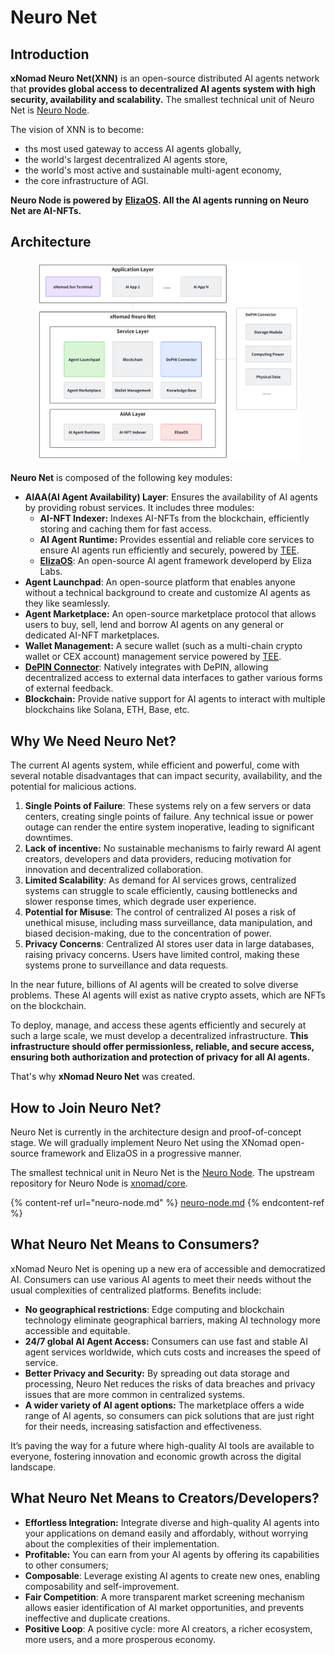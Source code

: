 # Neuro Net

## Introduction

**xNomad Neuro Net(XNN)** is an open-source distributed AI agents network that **provides global access to decentralized AI agents system with high security, availability and scalability.** The smallest technical unit of Neuro Net is [Neuro Node](neuro-node.md).

The vision of XNN is to become:

* ths most used gateway to access AI agents globally,
* the world's largest decentralized AI agents store,&#x20;
* the world's most active and sustainable multi-agent economy,
* the core infrastructure of AGI.

**Neuro Node is powered by** [**ElizaOS**](https://elizaos.ai)**. All the AI agents running on Neuro Net are AI-NFTs.**

## Architecture

<figure><img src="../../.gitbook/assets/image (3).png" alt=""><figcaption></figcaption></figure>

**Neuro Net** is composed of the following key modules:

* **AIAA(AI Agent Availability) Layer**: Ensures the availability of AI agents by providing robust services. It includes three modules:
  * **AI-NFT Indexer:** Indexes AI-NFTs from the blockchain, efficiently storing and caching them for fast access.
  * **AI Agent Runtime:** Provides essential and reliable core services to ensure AI agents run efficiently and securely, powered by [TEE](https://en.wikipedia.org/wiki/Trusted_execution_environment).
  * [**ElizaOS**](https://elizaos.ai): An open-source AI agent framework developerd by Eliza Labs.
* **Agent Launchpad**: An open-source platform that enables anyone without a technical background to create and customize AI agents as they like seamlessly.
* **Agent Marketplace:** An open-source marketplace protocol that allows users to buy, sell, lend and borrow AI agents on any general or dedicated AI-NFT marketplaces.
* **Wallet Management:** A secure wallet (such as a multi-chain crypto wallet or CEX account) management service powered by [TEE](https://en.wikipedia.org/wiki/Trusted_execution_environment).
* [**DePIN Connector**](depin-connector.md): Natively integrates with DePIN, allowing decentralized access to external data interfaces to gather various forms of external feedback.
* **Blockchain:** Provide native support for AI agents to interact with multiple blockchains like Solana, ETH, Base, etc.&#x20;

## Why We Need Neuro Net?

The current AI agents system, while efficient and powerful, come with several notable disadvantages that can impact security, availability, and the potential for malicious actions.

1. **Single Points of Failure**: These systems rely on a few servers or data centers, creating single points of failure. Any technical issue or power outage can render the entire system inoperative, leading to significant downtimes.
2. **Lack of incentive:** No sustainable mechanisms to fairly reward AI agent creators, developers and data providers, reducing motivation for innovation and decentralized collaboration.
3. **Limited Scalability**: As demand for AI services grows, centralized systems can struggle to scale efficiently, causing bottlenecks and slower response times, which degrade user experience.
4. **Potential for Misuse**: The control of centralized AI poses a risk of unethical misuse, including mass surveillance, data manipulation, and biased decision-making, due to the concentration of power.
5. **Privacy Concerns**: Centralized AI stores user data in large databases, raising privacy concerns. Users have limited control, making these systems prone to surveillance and data requests.

In the near future, billions of AI agents will be created to solve diverse problems. These AI agents will exist as native crypto assets, which are NFTs on the blockchain.

To deploy, manage, and access these agents efficiently and securely at such a large scale, we must develop a decentralized infrastructure. **This infrastructure should offer permissionless, reliable, and secure access, ensuring both authorization and protection of privacy for all AI agents.**

That's why **xNomad Neuro Net** was created.

## How to Join Neuro Net?

Neuro Net is currently in the architecture design and proof-of-concept stage. We will gradually implement Neuro Net using the XNomad open-source framework and ElizaOS in a progressive manner.

The smallest technical unit in Neuro Net is the [Neuro Node](neuro-node.md). The upstream repository for Neuro Node is [xnomad/core](https://github.com/xNomad-AI/core).

{% content-ref url="neuro-node.md" %}
[neuro-node.md](neuro-node.md)
{% endcontent-ref %}

## What Neuro Net Means to Consumers?

xNomad Neuro Net is opening up a new era of accessible and democratized AI. Consumers can use various AI agents to meet their needs without the usual complexities of centralized platforms. Benefits include:

* **No geographical restrictions**: Edge computing and blockchain technology eliminate geographical barriers, making AI technology more accessible and equitable.
* **24/7 global AI Agent Access:** Consumers can use fast and stable AI agent services worldwide, which cuts costs and increases the speed of service.
* **Better Privacy and Security:** By spreading out data storage and processing, Neuro Net reduces the risks of data breaches and privacy issues that are more common in centralized systems.
* **A wider variety of AI agent options:** The marketplace offers a wide range of AI agents, so consumers can pick solutions that are just right for their needs, increasing satisfaction and effectiveness.

It’s paving the way for a future where high-quality AI tools are available to everyone, fostering innovation and economic growth across the digital landscape.

## What Neuro Net Means to Creators/Developers?

* **Effortless Integration:** Integrate diverse and high-quality AI agents into your applications on demand easily and affordably, without worrying about the complexities of their implementation.
* **Profitable:** You can earn from your AI agents by offering its capabilities to other consumers;&#x20;
* **Composable**: Leverage existing AI agents to create new ones, enabling composability and self-improvement.
* **Fair Competition**: A more transparent market screening mechanism allows easier identification of AI market opportunities, and prevents ineffective and duplicate creations.
* **Positive Loop**: A positive cycle: more AI creators, a richer ecosystem, more users, and a more prosperous economy.
